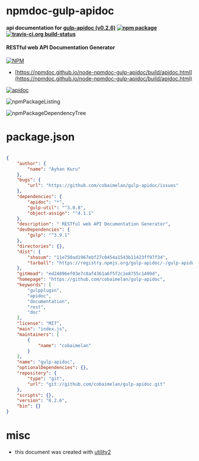 # npmdoc-gulp-apidoc

#### api documentation for  [gulp-apidoc (v0.2.6)](https://github.com/cobaimelan/gulp-apidoc)  [![npm package](https://img.shields.io/npm/v/npmdoc-gulp-apidoc.svg?style=flat-square)](https://www.npmjs.org/package/npmdoc-gulp-apidoc) [![travis-ci.org build-status](https://api.travis-ci.org/npmdoc/node-npmdoc-gulp-apidoc.svg)](https://travis-ci.org/npmdoc/node-npmdoc-gulp-apidoc)

####  RESTful web API Documentation Generator

[![NPM](https://nodei.co/npm/gulp-apidoc.png?downloads=true&downloadRank=true&stars=true)](https://www.npmjs.com/package/gulp-apidoc)

- [https://npmdoc.github.io/node-npmdoc-gulp-apidoc/build/apidoc.html](https://npmdoc.github.io/node-npmdoc-gulp-apidoc/build/apidoc.html)

[![apidoc](https://npmdoc.github.io/node-npmdoc-gulp-apidoc/build/screenCapture.buildCi.browser.%252Ftmp%252Fbuild%252Fapidoc.html.png)](https://npmdoc.github.io/node-npmdoc-gulp-apidoc/build/apidoc.html)

![npmPackageListing](https://npmdoc.github.io/node-npmdoc-gulp-apidoc/build/screenCapture.npmPackageListing.svg)

![npmPackageDependencyTree](https://npmdoc.github.io/node-npmdoc-gulp-apidoc/build/screenCapture.npmPackageDependencyTree.svg)



# package.json

```json

{
    "author": {
        "name": "Ayhan Kuru"
    },
    "bugs": {
        "url": "https://github.com/cobaimelan/gulp-apidoc/issues"
    },
    "dependencies": {
        "apidoc": "*",
        "gulp-util": "^3.0.8",
        "object-assign": "^4.1.1"
    },
    "description": " RESTful web API Documentation Generator",
    "devDependencies": {
        "gulp": "^3.9.1"
    },
    "directories": {},
    "dist": {
        "shasum": "11e750ad1967ebf27c0454a1543b11423ff97f34",
        "tarball": "https://registry.npmjs.org/gulp-apidoc/-/gulp-apidoc-0.2.6.tgz"
    },
    "gitHead": "ed24896ef03e7c8af4361a6f5f2c1e8755c1499d",
    "homepage": "https://github.com/cobaimelan/gulp-apidoc",
    "keywords": [
        "gulpplugin",
        "apidoc",
        "documentation",
        "rest",
        "doc"
    ],
    "license": "MIT",
    "main": "index.js",
    "maintainers": [
        {
            "name": "cobaimelan"
        }
    ],
    "name": "gulp-apidoc",
    "optionalDependencies": {},
    "repository": {
        "type": "git",
        "url": "git://github.com/cobaimelan/gulp-apidoc.git"
    },
    "scripts": {},
    "version": "0.2.6",
    "bin": {}
}
```



# misc
- this document was created with [utility2](https://github.com/kaizhu256/node-utility2)
